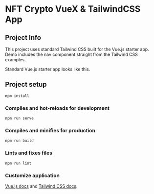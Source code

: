 # NFT Crypto VueX & TailwindCSS App

## Project Info

This project uses standard Tailwind CSS built for the Vue.js starter app. Demo includes the nav component straight from the Tailwind CSS examples.


Standard Vue.js starter app looks like this.


## Project setup
```
npm install
```

### Compiles and hot-reloads for development
```
npm run serve
```

### Compiles and minifies for production
```
npm run build
```

### Lints and fixes files
```
npm run lint
```

### Customize application

[Vue.js docs](https://vuejs.org/) and [Tailwind CSS docs](https://tailwindcss.com/).
